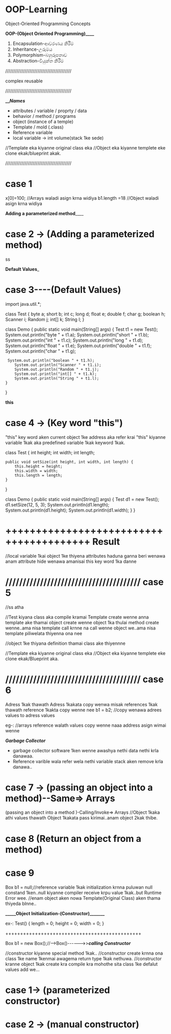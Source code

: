 # OOP-Learning
Object-Oriented Programming Concepts


**______OOP-(Object Oriented Programming)__________**
1. Encapsulation-ආවරණය කිරීම
2. Inheritance-උරුමය
3. Polymorphism-බහුරූපතාව
4. Abstraction-වියුක්ත කිරීම

/////////////////////////////////////////

complex
reusable

/////////////////////////////////////////

**___________Names_________**

* attributes / variable / proprty / data
* behavior / method / programs
* object (instance of a temple)
* Template / mold (.class)
* Reference variable
* local variable → int volume(stack 1ke sede)

//Template eka kiyanne original class eka
//Object eka kiyanne templete eke clone ekak/blueprint akak. 

/////////////////////////////////////////


case 1
======
x[0]=100; //Arrays waladi asign krna widiya
b1.length =18  //Object waladi asign krna widiya

______Adding a parameterized method__________

case 2 → (Adding a parameterized method)
===================================
ss

________Default Values_________

case 3----(Default Values)
======================
import java.util.*;

class Test {
byte a;
short b;
int c;
long d;
float e;
double f;
char g;
boolean h;
Scanner i;
Random j;
int[] k;
String l;
}


class Demo {
public static void main(String[] args) {
Test t1 = new Test();
System.out.println("byte " + t1.a);
System.out.println("short " + t1.b);
System.out.println("int " + t1.c);
System.out.println("long " + t1.d);
System.out.println("float " + t1.e);
System.out.println("double " + t1.f);
System.out.println("char " + t1.g);


     System.out.println("boolean " + t1.h);
        System.out.println("Scanner " + t1.i);
        System.out.println("Random " + t1.j);
        System.out.println("int[] " + t1.k);
        System.out.println("String " + t1.l);
    }
}

______this______

case 4 → (Key word "this")
=======================
"this" key word aken current object 1ke address aka refer krai
"this" kiyanne variable 1kak aka predefined variable 1kak keyword 1kak.


class Test {
int height;
int width;
int length;


    public void setSize(int height, int width, int length) {
        this.height = height;
        this.width = width;
        this.length = length;
    }
}


class Demo {
public static void main(String[] args) {
Test d1 = new Test();
d1.setSize(12, 5, 3);
System.out.println(d1.length);
System.out.println(d1.height);
System.out.println(d1.width);
}
}

++++++++++++++++++++++++++++++++++++++++
Result
=====
//local variable 1kai object 1ke thiyena attributes haduna ganna beri wenawa anam attribute hide wenawa amanisai this key word 1ka danne


///////////////////////////////////////
case 5
======
//ss atha

//Test kiyana class aka compile kramai Template create wenne anna template ake thamai object create wenne object 1ka thulai method create wenne..ama nisa template call krnne na call wenne object we..ama nisa template piliwelata thiyenna ona nee

//object 1ke thiyana definition thamai class ake thiyennne

//Template eka kiyanne original class eka
//Object eka kiyanne templete eke clone ekak/Blueprint aka.


///////////////////////////////////////
case 6
======
Adress 1kak thawath Adress 1kakata copy wenwa misak references 1kak thawath reference 1kakta copy wenne nee
b1 = b2; //copy wenawa adrees values to adress values

eg-:
//arrays reference walath values copy wenne naaa address asign wimai wenne



**_____Garbage Collector_____**
* garbage collector software 1ken wenne awashya nethi data nethi krla danawaa.
* Reference varible wala refer wela nethi variable stack aken remove krla danawa..


case 7 → (passing an object into a method)--Same=> Arrays
====================================================
(passing an object into a method )-Calling/Invoke=> Arrays
//Object 1kaka athi values thawath Object 1kakata pass kirimai..anam object 2kak thibe.



case 8 (Return an object from a method)
=================================

case 9
=====
Box b1 = null;//reference variable 1kak initialization krnna puluwan null constand 1ken..null kiyanne compiler receive krpu value 1kak..but Runtime Error wee.
//enam object aken nowa Template(Original Class) aken thama thiyeda blnne..



**_____Object Initialization-(Constructor)_______**

ex-:
Test() {
length = 0;
height = 0;
width = 0;
}

++++++++++++++++++++++++++++++++++++++++++++++

Box b1 = new Box();//-->Box()------>>**_calling Constructor_**

//constructor kiyanne special method 1kak..
//constructor create krnna ona class 1ke name 1kenmai awagema return type 1kak nethuwa.
//constructor kranne object 1kak create  kra compile kra mohothe sita class 1ke defalut values add we...


case 1→ (parameterized constructor)
============================


case 2 → (manual constructor)
======================

